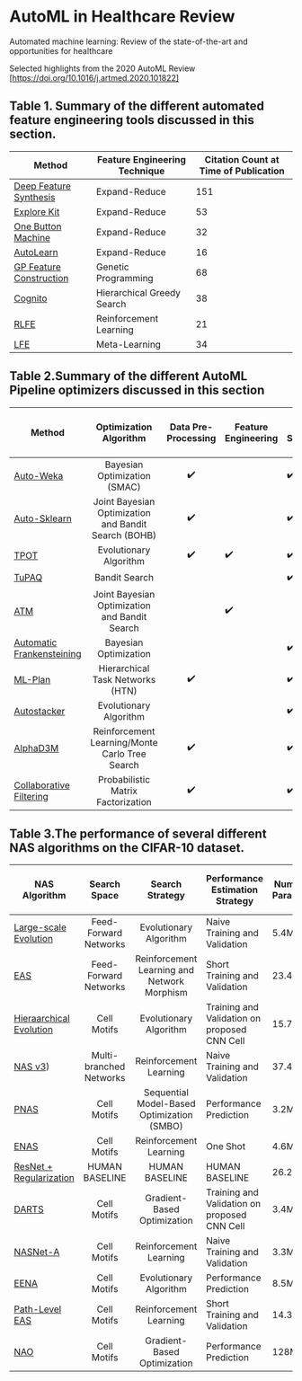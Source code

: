 # AutoML in Healthcare Review
Automated machine learning: Review of the state-of-the-art and opportunities for healthcare

Selected highlights from the 2020 AutoML Review [https://doi.org/10.1016/j.artmed.2020.101822]

## Table 1. Summary of the different automated feature engineering tools discussed in this section.
| Method                                                                                                                                                                                                              | Feature Engineering Technique | Citation Count at Time of Publication |
|---------------------------------------------------------------------------------------------------------------------------------------------------------------------------------------------------------------------|-------------------------------|---------------------------------------|
| [Deep Feature Synthesis](https://dai.lids.mit.edu/wp-content/uploads/2017/10/DSAA_DSM_2015.pdf)                                                                                                                     | Expand-Reduce                 | 151                                   |
| [Explore Kit](http://people.eecs.berkeley.edu/~dawnsong/papers/icdm-2016.pdf)                                                                                                                                       | Expand-Reduce                 | 53                                    |
| [One Button Machine](https://arxiv.org/pdf/1706.00327.pdf)                                                                                                                                                          | Expand-Reduce                 | 32                                    |
| [AutoLearn](http://web2py.iiit.ac.in/research_centres/publications/download/inproceedings.pdf.88535e0ea3a74e72.4943444d2d20323031372e706466.pdf)                                                                    | Expand-Reduce                 | 16                                    |
| [GP Feature Construction](https://homepages.ecs.vuw.ac.nz/~xuebing/Papers/GPFCFSmemeticComputing.pdf)                                                                                                               | Genetic Programming           | 68                                    |
| [Cognito](https://ieeexplore.ieee.org/abstract/document/7836821)                                                                                                                                                    | Hierarchical Greedy Search    | 38                                    |
| [RLFE](https://arxiv.org/pdf/1709.07150.pdf)                                                                                                                                                                        | Reinforcement Learning        | 21                                    |
| [LFE](https://www.researchgate.net/profile/Udayan_Khurana/publication/318829821_Learning_Feature_Engineering_for_Classification/links/5a13e08a0f7e9b1e5730a735/Learning-Feature-Engineering-for-Classification.pdf) | Meta-Learning                 | 34                                    |


## Table 2.Summary of the different AutoML Pipeline optimizers discussed in this section
| Method                                                                                                                             |                Optimization Algorithm                | Data Pre-Processing | Feature Engineering | Model Selection    | Hyperparameter Optimization | Ensemble Learning  | Meta-Learning      | Citation Count at Time of Publication |
|------------------------------------------------------------------------------------------------------------------------------------|:----------------------------------------------------:|:-------------------:|---------------------|--------------------|-----------------------------|--------------------|--------------------|---------------------------------------|
| [Auto-Weka](https://arxiv.org/pdf/1208.3719.pdf)                                                                                   | Bayesian Optimization (SMAC)                         | :heavy_check_mark:  |                     | :heavy_check_mark: | :heavy_check_mark:          |                    |                    | 703                                   |
| [Auto-Sklearn](http://papers.nips.cc/paper/5872-efficient-and-robust-automated-machine-learning.pdf)                               | Joint Bayesian Optimization and Bandit Search (BOHB) | :heavy_check_mark:  |                     | :heavy_check_mark: | :heavy_check_mark:          | :heavy_check_mark: | :heavy_check_mark: | 542                                   |
| [TPOT](https://arxiv.org/pdf/1601.07925.pdf)                                                                                       | Evolutionary Algorithm                               | :heavy_check_mark:  | :heavy_check_mark:  | :heavy_check_mark: | :heavy_check_mark:          |                    |                    | 84                                    |
| [TuPAQ](https://thisisdhaas.com/papers/SOCC2015TuPAQ.pdf)                                                                          | Bandit Search                                        |                     |                     | :heavy_check_mark: | :heavy_check_mark:          |                    |                    | 94                                    |
| [ATM](http://www.thswear.com/files/SwearingenEtAl-ATM-BigData2017.pdf)                                                             | Joint Bayesian Optimization and Bandit Search        |                     | :heavy_check_mark:  |                    | :heavy_check_mark:          |                    | :heavy_check_mark: | 29                                    |
| [Automatic Frankensteining](https://www.ismll.uni-hildesheim.de/pub/pdfs/wistuba_et_al_SDM_2017.pdf)                               | Bayesian Optimization                                |                     |                     | :heavy_check_mark: | :heavy_check_mark:          | :heavy_check_mark: |                    | 12                                    |
| [ML-Plan](https://link.springer.com/article/10.1007/s10994-018-5735-z)                                                             | Hierarchical Task Networks (HTN)                     | :heavy_check_mark:  |                     | :heavy_check_mark: | :heavy_check_mark:          |                    |                    | 24                                    |
| [Autostacker](https://arxiv.org/pdf/1803.00684.pdf)                                                                                | Evolutionary Algorithm                               |                     |                     | :heavy_check_mark: | :heavy_check_mark:          | :heavy_check_mark: |                    | 18                                    |
| [AlphaD3M](https://www.cs.columbia.edu/~idrori/AlphaD3M.pdf)                                                                       | Reinforcement Learning/Monte Carlo Tree Search       | :heavy_check_mark:  |                     | :heavy_check_mark: | :heavy_check_mark:          |                    |                    | 8                                     |
| [Collaborative Filtering](https://papers.nips.cc/paper/7595-probabilistic-matrix-factorization-for-automated-machine-learning.pdf) | Probabilistic Matrix Factorization                   | :heavy_check_mark:  |                     | :heavy_check_mark: | :heavy_check_mark:          |                    | :heavy_check_mark: | 29                                    |


## Table 3.The performance of several different NAS algorithms on the CIFAR-10 dataset.
| NAS Algorithm                                                                                                                                     |       Search Space      |               Search Strategy               | Performance Estimation Strategy              | Number of Parameters | Search Time (GPU-days) | Test Error (%) |
|---------------------------------------------------------------------------------------------------------------------------------------------------|:-----------------------:|:-------------------------------------------:|----------------------------------------------|----------------------|------------------------|----------------|
| [Large-scale Evolution](https://arxiv.org/pdf/1703.01041.pdf)                                                                                     | Feed-Forward Networks   | Evolutionary Algorithm                      | Naive Training and Validation                | 5.4M                 | 2600                   | 5.4            |
| [EAS](https://arxiv.org/pdf/1707.04873.pdf)                                                                                                       | Feed-Forward Networks   | Reinforcement Learning and Network Morphism | Short Training and Validation                | 23.4M                | 10                     | 4.23           |
| [Hieraarchical Evolution](https://arxiv.org/pdf/1711.00436.pdf)                                                                                   | Cell Motifs             | Evolutionary Algorithm                      | Training and Validation on proposed CNN Cell | 15.7M                | 300                    | 3.75           |
| [NAS v3](https://arxiv.org/pdf/1611.01578.pdf))                                                                                                   | Multi-branched Networks | Reinforcement Learning                      | Naive Training and Validation                | 37.4M                | 22400                  | 3.65           |
| [PNAS](https://openaccess.thecvf.com/content_ECCV_2018/papers/Chenxi_Liu_Progressive_Neural_Architecture_ECCV_2018_paper.pdf)                     | Cell Motifs             | Sequential Model-Based Optimization (SMBO)  | Performance Prediction                       | 3.2M                 | 225                    | 3.41           |
| [ENAS](https://arxiv.org/pdf/1802.03268.pdf)                                                                                                      | Cell Motifs             | Reinforcement Learning                      | One Shot                                     | 4.6M                 | 0.45                   | 2.89           |
| [ResNet + Regularization](https://arxiv.org/pdf/1705.07485.pdf)                                                                                   | HUMAN BASELINE          | HUMAN BASELINE                              | HUMAN BASELINE                               | 26.2M                | -                      | 2.86           |
| [DARTS](https://arxiv.org/pdf/1806.09055.pdf)                                                                                                     | Cell Motifs             | Gradient-Based Optimization                 | Training and Validation on proposed CNN Cell | 3.4M                 | 4                      | 2.83           |
| [NASNet-A](https://openaccess.thecvf.com/content_cvpr_2018/papers/Zoph_Learning_Transferable_Architectures_CVPR_2018_paper.pdf)                   | Cell Motifs             | Reinforcement Learning                      | Naive Training and Validation                | 3.3M                 | 2000                   | 2.65           |
| [EENA](https://openaccess.thecvf.com/content_ICCVW_2019/papers/NeurArch/Zhu_EENA_Efficient_Evolution_of_Neural_Architecture_ICCVW_2019_paper.pdf) | Cell Motifs             | Evolutionary Algorithm                      | Performance Prediction                       | 8.5M                 | 0.65                   | 2.56           |
| [Path-Level EAS](https://arxiv.org/pdf/1806.02639.pdf)                                                                                            | Cell Motifs             | Reinforcement Learning                      | Short Training and Validation                | 14.3M                | 200                    | 2.30           |
| [NAO](http://papers.nips.cc/paper/8007-neural-architecture-optimization.pdf)                                                                      | Cell Motifs             | Gradient-Based Optimization                 | Performance Prediction                       | 128M                 | 200                    | 2.11           |
